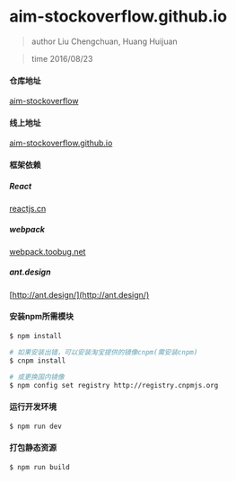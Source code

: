 # aim-stockoverflow.github.io

> author Liu Chengchuan, Huang Huijuan

> time 2016/08/23

#### 仓库地址

[aim-stockoverflow](https://github.com/aim-stockoverflow/aim-stockoverflow.github.io)

#### 线上地址

[aim-stockoverflow.github.io](https://aim-stockoverflow.github.io/)

#### 框架依赖

##### React

[reactjs.cn](http://reactjs.cn/react/docs/tutorial.html)

##### webpack

[webpack.toobug.net](webpack.toobug.net/zh-cn/)

##### ant.design

[http://ant.design/](http://ant.design/)

#### 安装npm所需模块

```bash
$ npm install

# 如果安装出错，可以安装淘宝提供的镜像cnpm(需安装cnpm)
$ cnpm install

# 或更换国内镜像
$ npm config set registry http://registry.cnpmjs.org
```

#### 运行开发环境

```bash
$ npm run dev
```

#### 打包静态资源

```bash
$ npm run build
```


